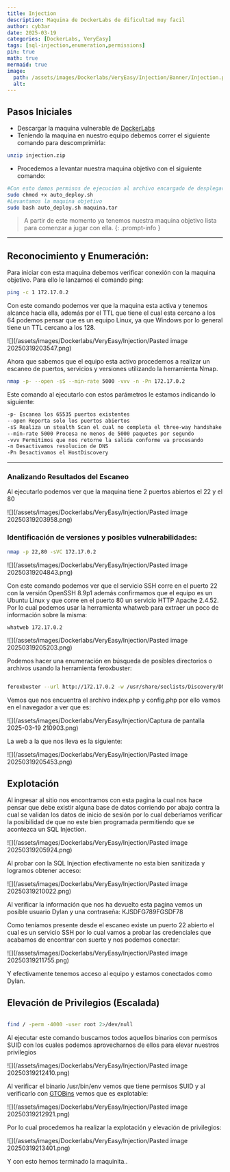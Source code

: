 ```yaml
---
title: Injection
description: Maquina de DockerLabs de dificultad muy facil
author: cyb3ar
date: 2025-03-19
categories: [DockerLabs, VeryEasy]
tags: [sql-injection,enumeration,permissions]
pin: true
math: true
mermaid: true
image:
  path: /assets/images/Dockerlabs/VeryEasy/Injection/Banner/Injection.png
  alt: 
---
```


## Pasos Iniciales

- Descargar la maquina vulnerable de [DockerLabs](https://dockerlabs.es/)
- Teniendo la maquina en nuestro equipo debemos correr el siguiente comando para descomprimirla:

```bash
unzip injection.zip
```

- Procedemos a levantar nuestra maquina objetivo con el siguiente comando:

```bash
#Con esto damos permisos de ejecucion al archivo encargado de desplegarnos la maquina.
sudo chmod +x auto_deploy.sh
#Levantamos la maquina objetivo
sudo bash auto_deploy.sh maquina.tar
```

<!-- markdownlint-capture -->
<!-- markdownlint-disable -->

> A partir de este momento ya tenemos nuestra maquina objetivo lista para comenzar a jugar con ella.
{: .prompt-info }

<!-- markdownlint-restore -->

----------------------------------------------------------------------------

## Reconocimiento y Enumeración:

Para iniciar con esta maquina debemos verificar conexión con la maquina objetivo. Para ello le lanzamos el comando ping:

```bash
ping -c 1 172.17.0.2
```

Con este comando podemos ver que la maquina esta activa y tenemos alcance hacia ella, además por el TTL que tiene el cual esta cercano a los 64 podemos pensar que es un equipo Linux, ya que Windows por lo general tiene un TTL cercano a los 128. 

![](/assets/images/Dockerlabs/VeryEasy/Injection/Pasted image 20250319203547.png)

Ahora que sabemos que el equipo esta activo procedemos a realizar un escaneo de puertos, servicios y versiones utilizando la herramienta Nmap.

```bash
nmap -p- --open -sS --min-rate 5000 -vvv -n -Pn 172.17.0.2
```

Este comando al ejecutarlo con estos parámetros le estamos indicando lo siguiente:

```bash
-p- Escanea los 65535 puertos existentes
--open Reporta solo los puertos abiertos
-sS Realiza un stealth Scan el cual no completa el three-way handshake (SYN / SYN-ACK / RST)
--min-rate 5000 Procesa no menos de 5000 paquetes por segundo
-vvv Permitimos que nos retorne la salida conforme va procesando
-n Desactivamos resolucion de DNS
-Pn Desactivamos el HostDiscovery
```

---------------------------------------------------------------------------------

### Analizando Resultados del Escaneo

Al ejecutarlo podemos ver que la maquina tiene 2 puertos abiertos el 22 y el 80

![](/assets/images/Dockerlabs/VeryEasy/Injection/Pasted image 20250319203958.png)

### Identificación de versiones y posibles vulnerabilidades:

```bash
nmap -p 22,80 -sVC 172.17.0.2
```

![](/assets/images/Dockerlabs/VeryEasy/Injection/Pasted image 20250319204843.png)

Con este comando podemos ver que el servicio SSH corre en el puerto 22 con la versión OpenSSH 8.9p1 además confirmamos que el equipo es un Ubuntu Linux y que corre en el puerto 80 un servicio HTTP Apache 2.4.52. Por lo cual podemos usar la herramienta whatweb para extraer un poco de información sobre la misma:

```bash
whatweb 172.17.0.2
```

![](/assets/images/Dockerlabs/VeryEasy/Injection/Pasted image 20250319205203.png)

Podemos hacer una enumeración en búsqueda de posibles directorios o archivos usando la herramienta feroxbuster:

```bash

feroxbuster --url http://172.17.0.2 -w /usr/share/seclists/Discovery/DNS/subdomains-top1million-110000.txt -t 200 -d 0 -x php,html,txt

```

Vemos que nos encuentra el archivo index.php y config.php por ello vamos en el navegador a ver que es:

![](/assets/images/Dockerlabs/VeryEasy/Injection/Captura de pantalla 2025-03-19 210903.png)

La web a la que nos lleva es la siguiente:

![](/assets/images/Dockerlabs/VeryEasy/Injection/Pasted image 20250319205453.png)

## Explotación 

Al ingresar al sitio nos encontramos con esta pagina la cual nos hace pensar que debe existir alguna base de datos corriendo por abajo contra la cual se validan los datos de inicio de sesión por lo cual deberíamos verificar la posibilidad de que no este bien programada permitiendo que se acontezca un SQL Injection.

![](/assets/images/Dockerlabs/VeryEasy/Injection/Pasted image 20250319205924.png)

Al probar con la SQL Injection efectivamente no esta bien sanitizada y logramos obtener acceso:

![](/assets/images/Dockerlabs/VeryEasy/Injection/Pasted image 20250319210022.png)

Al verificar la información que nos ha devuelto esta pagina vemos un posible usuario Dylan y una contraseña: KJSDFG789FGSDF78

Como teníamos presente desde el escaneo existe un puerto 22 abierto el cual es un servicio SSH por lo cual vamos a probar las credenciales que acabamos de encontrar con suerte y nos podemos conectar:

![](/assets/images/Dockerlabs/VeryEasy/Injection/Pasted image 20250319211755.png)

Y efectivamente tenemos acceso al equipo y estamos conectados como Dylan.

## Elevación de Privilegios (Escalada)

```bash

find / -perm -4000 -user root 2>/dev/null

```

Al ejecutar este comando buscamos todos aquellos binarios con permisos SUID con los cuales podemos aprovecharnos de ellos para elevar nuestros privilegios 

![](/assets/images/Dockerlabs/VeryEasy/Injection/Pasted image 20250319212410.png)

Al verificar el binario /usr/bin/env vemos que tiene permisos SUID y al verificarlo con [GTOBins](https://gtfobins.github.io/gtfobins/env/) vemos que es explotable:

![](/assets/images/Dockerlabs/VeryEasy/Injection/Pasted image 20250319212921.png)

Por lo cual procedemos ha realizar la explotación y elevación de privilegios:

![](/assets/images/Dockerlabs/VeryEasy/Injection/Pasted image 20250319213401.png)

Y con esto hemos terminado la maquinita..
